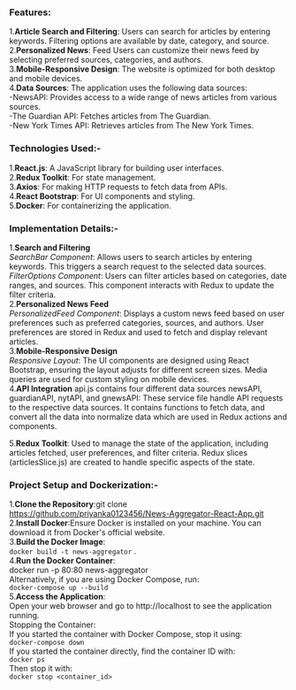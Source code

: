### Features: <br>
1.**Article Search and Filtering**: Users can search for articles by entering keywords. Filtering options are available by date, category, and source.<br>
2.**Personalized News**: Feed Users can customize their news feed by selecting preferred sources, categories, and authors.<br>
3.**Mobile-Responsive Design**: The website is optimized for both desktop and mobile devices.<br>
4.**Data Sources**: The application uses the following data sources:<br>
-NewsAPI: Provides access to a wide range of news articles from various sources.<br>
-The Guardian API: Fetches articles from The Guardian.<br>
-New York Times API: Retrieves articles from The New York Times.<br>

### Technologies Used:-<br>
1.**React.js**: A JavaScript library for building user interfaces.<br>
2.**Redux Toolkit**: For state management.<br>
3.**Axios**: For making HTTP requests to fetch data from APIs.<br>
4.**React Bootstrap**: For UI components and styling.<br>
5.**Docker**: For containerizing the application.<br>

### Implementation Details:-<br>
1.**Search and Filtering**<br>
*SearchBar Component*: Allows users to search articles by entering keywords. This triggers a search request to the selected data sources.<br>
*FilterOptions Component*: Users can filter articles based on categories, date ranges, and sources. This component interacts with Redux to update the filter criteria.<br>
2.**Personalized News Feed**<br>
*PersonalizedFeed Component*: Displays a custom news feed based on user preferences such as preferred categories, sources, and authors. User preferences are stored in Redux and used to fetch and display relevant articles.<br>
3.**Mobile-Responsive Design**<br>
*Responsive Layout*: The UI components are designed using React Bootstrap, ensuring the layout adjusts for different screen sizes. Media queries are used for custom styling on mobile devices.<br>
4.**API Integration**
api.js contains four different data sources newsAPI, guardianAPI, nytAPI, and gnewsAPI: These service file handle API requests to the respective data sources. It contains functions to fetch data, and convert all the data into normalize data which are used in Redux actions and components.

5.**Redux Toolkit**: Used to manage the state of the application, including articles fetched, user preferences, and filter criteria. Redux slices (articlesSlice.js) are created to handle specific aspects of the state.
<br>
### Project Setup and Dockerization:-<br>
1.**Clone the Repository**:git clone https://github.com/priyanka0123456/News-Aggregator-React-App.git<br>
2.**Install Docker**:Ensure Docker is installed on your machine. You can download it from Docker's official website.<br>
3.**Build the Docker Image**:<br>
``` docker build -t news-aggregator ``` .<br>
4.**Run the Docker Container**:<br>
docker run -p 80:80 news-aggregator<br>
Alternatively, if you are using Docker Compose, run:<br>
```docker-compose up --build```<br>
5.**Access the Application**:<br>
Open your web browser and go to http://localhost to see the application running.<br>
Stopping the Container:<br>
If you started the container with Docker Compose, stop it using:<br>
```docker-compose down```<br>
If you started the container directly, find the container ID with:<br>
```docker ps```<br>
Then stop it with:<br>
```docker stop <container_id>```<br>

